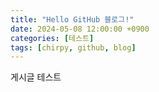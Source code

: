 ```yaml
---
title: "Hello GitHub 블로그!"
date: 2024-05-08 12:00:00 +0900
categories: [테스트]
tags: [chirpy, github, blog]
---
```


게시글 테스트
